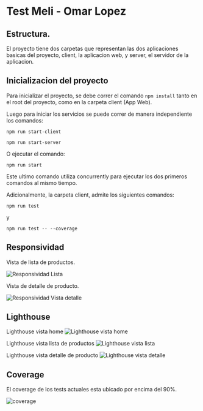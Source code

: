 # Test Meli - Omar Lopez

## Estructura.

El proyecto tiene dos carpetas que representan las dos aplicaciones basicas del proyecto, client, la aplicacion web, y server, el servidor de la aplicacion.

## Inicializacion del proyecto

Para inicializar el proyecto, se debe correr el comando `npm install` tanto en el root del proyecto, como en la carpeta client (App Web).

Luego para iniciar los servicios se puede correr de manera independiente los comandos:

    npm run start-client

    npm run start-server

O ejecutar el comando:

    npm run start

Este ultimo comando utiliza concurrently para ejecutar los dos primeros comandos al mismo tiempo.

Adicionalmente, la carpeta client, admite los siguientes comandos: 

    npm run test 

y 

    npm run test -- --coverage

## Responsividad

Vista de lista de productos.

![Responsividad Lista](https://github.com/omar1893/test-meli/assets/25007356/4e9d2616-726f-4dad-bad6-bac6deb4d96d)


Vista de detalle de producto.

![Responsividad Vista detalle](https://github.com/omar1893/test-meli/assets/25007356/5191ece5-b07c-410e-ab42-2202713d9433)


## Lighthouse

Lighthouse vista home
![Lighthouse vista home](https://github.com/omar1893/test-meli/assets/25007356/0bccf2e7-4bb2-4303-8cf2-e2486fa4399c)

Lighthouse vista lista de productos
![Lighthouse vista lista](https://github.com/omar1893/test-meli/assets/25007356/4a014abd-7b1d-4020-91c5-73adca952c7c)

Lighthouse vista detalle de producto
![Lighthouse vista detalle](https://github.com/omar1893/test-meli/assets/25007356/d62a27da-4e93-4d0f-bd98-fba1db0e0487)


## Coverage

El coverage de los tests actuales esta ubicado por encima del 90%.

![coverage](https://github.com/omar1893/test-meli/assets/25007356/96d84ecf-fc49-49af-8b37-c7026be76cda)
